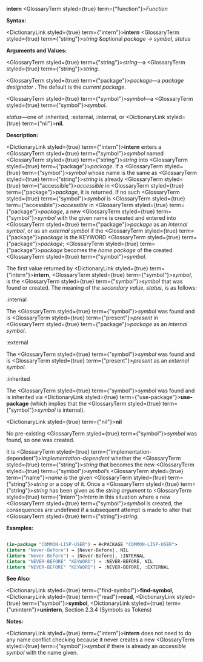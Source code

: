 **intern** <GlossaryTerm styled={true} term={"function"}><i>Function</i></GlossaryTerm> 



**Syntax:** 



<DictionaryLink styled={true} term={"intern"}><b>intern</b></DictionaryLink> <GlossaryTerm styled={true} term={"string"}><i>string</i></GlossaryTerm> &amp;optional *package → symbol, status* 



**Arguments and Values:** 



<GlossaryTerm styled={true} term={"string"}><i>string</i></GlossaryTerm>—a <GlossaryTerm styled={true} term={"string"}><i>string</i></GlossaryTerm>. 



<GlossaryTerm styled={true} term={"package"}><i>package</i></GlossaryTerm>—a *package designator* . The default is the *current package*. 



<GlossaryTerm styled={true} term={"symbol"}><i>symbol</i></GlossaryTerm>—a <GlossaryTerm styled={true} term={"symbol"}><i>symbol</i></GlossaryTerm>. 



*status*—one of :inherited, :external, :internal, or <DictionaryLink styled={true} term={"nil"}><b>nil</b></DictionaryLink>. 



**Description:** 



<DictionaryLink styled={true} term={"intern"}><b>intern</b></DictionaryLink> enters a <GlossaryTerm styled={true} term={"symbol"}><i>symbol</i></GlossaryTerm> named <GlossaryTerm styled={true} term={"string"}><i>string</i></GlossaryTerm> into <GlossaryTerm styled={true} term={"package"}><i>package</i></GlossaryTerm>. If a <GlossaryTerm styled={true} term={"symbol"}><i>symbol</i></GlossaryTerm> whose name is the same as <GlossaryTerm styled={true} term={"string"}><i>string</i></GlossaryTerm> is already <GlossaryTerm styled={true} term={"accessible"}><i>accessible</i></GlossaryTerm> in <GlossaryTerm styled={true} term={"package"}><i>package</i></GlossaryTerm>, it is returned. If no such <GlossaryTerm styled={true} term={"symbol"}><i>symbol</i></GlossaryTerm> is <GlossaryTerm styled={true} term={"accessible"}><i>accessible</i></GlossaryTerm> in <GlossaryTerm styled={true} term={"package"}><i>package</i></GlossaryTerm>, a new <GlossaryTerm styled={true} term={"symbol"}><i>symbol</i></GlossaryTerm> with the given name is created and entered into <GlossaryTerm styled={true} term={"package"}><i>package</i></GlossaryTerm> as an *internal symbol*, or as an *external symbol* if the <GlossaryTerm styled={true} term={"package"}><i>package</i></GlossaryTerm> is the KEYWORD <GlossaryTerm styled={true} term={"package"}><i>package</i></GlossaryTerm>; <GlossaryTerm styled={true} term={"package"}><i>package</i></GlossaryTerm> becomes the *home package* of the created <GlossaryTerm styled={true} term={"symbol"}><i>symbol</i></GlossaryTerm>. 



The first value returned by <DictionaryLink styled={true} term={"intern"}><b>intern</b></DictionaryLink>, <GlossaryTerm styled={true} term={"symbol"}><i>symbol</i></GlossaryTerm>, is the <GlossaryTerm styled={true} term={"symbol"}><i>symbol</i></GlossaryTerm> that was found or created. The meaning of the *secondary value*, *status*, is as follows: 



:internal 



The <GlossaryTerm styled={true} term={"symbol"}><i>symbol</i></GlossaryTerm> was found and is <GlossaryTerm styled={true} term={"present"}><i>present</i></GlossaryTerm> in <GlossaryTerm styled={true} term={"package"}><i>package</i></GlossaryTerm> as an *internal symbol*. 



:external 



The <GlossaryTerm styled={true} term={"symbol"}><i>symbol</i></GlossaryTerm> was found and is <GlossaryTerm styled={true} term={"present"}><i>present</i></GlossaryTerm> as an *external symbol*. 



:inherited 



The <GlossaryTerm styled={true} term={"symbol"}><i>symbol</i></GlossaryTerm> was found and is inherited via <DictionaryLink styled={true} term={"use-package"}><b>use-package</b></DictionaryLink> (which implies that the <GlossaryTerm styled={true} term={"symbol"}><i>symbol</i></GlossaryTerm> is internal). 



<DictionaryLink styled={true} term={"nil"}><b>nil</b></DictionaryLink> 



No pre-existing <GlossaryTerm styled={true} term={"symbol"}><i>symbol</i></GlossaryTerm> was found, so one was created. 







 



 



It is <GlossaryTerm styled={true} term={"implementation-dependent"}><i>implementation-dependent</i></GlossaryTerm> whether the <GlossaryTerm styled={true} term={"string"}><i>string</i></GlossaryTerm> that becomes the new <GlossaryTerm styled={true} term={"symbol"}><i>symbol</i></GlossaryTerm>’s <GlossaryTerm styled={true} term={"name"}><i>name</i></GlossaryTerm> is the given <GlossaryTerm styled={true} term={"string"}><i>string</i></GlossaryTerm> or a copy of it. Once a <GlossaryTerm styled={true} term={"string"}><i>string</i></GlossaryTerm> has been given as the *string argument* to <GlossaryTerm styled={true} term={"intern"}><i>intern</i></GlossaryTerm> in this situation where a new <GlossaryTerm styled={true} term={"symbol"}><i>symbol</i></GlossaryTerm> is created, the consequences are undefined if a subsequent attempt is made to alter that <GlossaryTerm styled={true} term={"string"}><i>string</i></GlossaryTerm>. 



**Examples:**
```lisp

(in-package "COMMON-LISP-USER") → #<PACKAGE "COMMON-LISP-USER"> 
(intern "Never-Before") → |Never-Before|, NIL 
(intern "Never-Before") → |Never-Before|, :INTERNAL 
(intern "NEVER-BEFORE" "KEYWORD") → :NEVER-BEFORE, NIL 
(intern "NEVER-BEFORE" "KEYWORD") → :NEVER-BEFORE, :EXTERNAL 

```
**See Also:** 



<DictionaryLink styled={true} term={"find-symbol"}><b>find-symbol</b></DictionaryLink>, <DictionaryLink styled={true} term={"read"}><b>read</b></DictionaryLink>, <DictionaryLink styled={true} term={"symbol"}><b>symbol</b></DictionaryLink>, <DictionaryLink styled={true} term={"unintern"}><b>unintern</b></DictionaryLink>, Section 2.3.4 (Symbols as Tokens) 



**Notes:** 



<DictionaryLink styled={true} term={"intern"}><b>intern</b></DictionaryLink> does not need to do any name conflict checking because it never creates a new <GlossaryTerm styled={true} term={"symbol"}><i>symbol</i></GlossaryTerm> if there is already an *accessible symbol* with the name given. 



